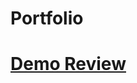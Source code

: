 # Portfolio
 # <a href = "http://htmlpreview.github.io/?https://github.com/Kani18/Portfolio-/blob/main/portfolio/index.html">Demo Review</a>



